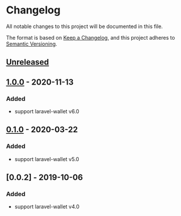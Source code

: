 # Changelog
All notable changes to this project will be documented in this file.

The format is based on [Keep a Changelog](https://keepachangelog.com/en/1.0.0/),
and this project adheres to [Semantic Versioning](https://semver.org/spec/v2.0.0.html).

## [Unreleased]

## [1.0.0] - 2020-11-13

### Added
- support laravel-wallet v6.0

## [0.1.0] - 2020-03-22
### Added
- support laravel-wallet v5.0

## [0.0.2] - 2019-10-06
### Added
- support laravel-wallet v4.0

[Unreleased]: https://github.com/bavix/laravel-wallet-swap/compare/1.0.0...develop
[1.0.0]: https://github.com/bavix/laravel-wallet-swap/compare/0.1.0...1.0.0
[0.1.0]: https://github.com/bavix/laravel-wallet-swap/compare/0.0.1...0.1.0
[0.0.1]: https://github.com/bavix/laravel-wallet-swap/compare/d0cf2ceb235b32355f88da43065a8efae594f00e...0.0.1
